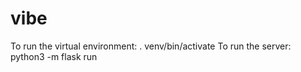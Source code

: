 # vibe

To run the virtual environment: . venv/bin/activate
To run the server: python3 -m flask run
